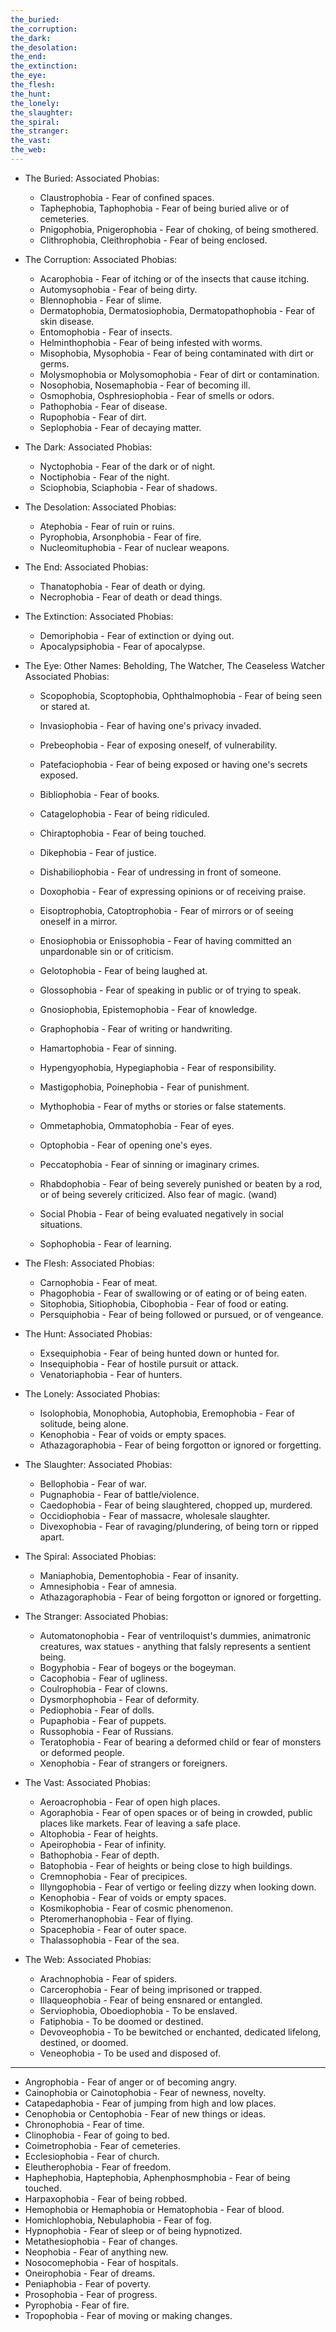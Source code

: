 ```yaml
---
the_buried: 
the_corruption: 
the_dark: 
the_desolation: 
the_end: 
the_extinction: 
the_eye: 
the_flesh: 
the_hunt: 
the_lonely: 
the_slaughter: 
the_spiral: 
the_stranger: 
the_vast: 
the_web: 
---
```


- The Buried: 
  Associated Phobias: 
  * Claustrophobia - Fear of confined spaces.
  * Taphephobia, Taphophobia - Fear of being buried alive or of cemeteries.
  * Pnigophobia, Pnigerophobia - Fear of choking, of being smothered.
  * Clithrophobia, Cleithrophobia - Fear of being enclosed.
  
- The Corruption: 
  Associated Phobias: 
  * Acarophobia - Fear of itching or of the insects that cause itching.
  * Automysophobia - Fear of being dirty.
  * Blennophobia - Fear of slime.
  * Dermatophobia, Dermatosiophobia, Dermatopathophobia - Fear of skin disease.
  * Entomophobia - Fear of insects.
  * Helminthophobia - Fear of being infested with worms.
  * Misophobia, Mysophobia - Fear of being contaminated with dirt or germs.
  * Molysmophobia or Molysomophobia - Fear of dirt or contamination.
  * Nosophobia, Nosemaphobia - Fear of becoming ill.
  * Osmophobia, Osphresiophobia - Fear of smells or odors.
  * Pathophobia - Fear of disease.
  * Rupophobia - Fear of dirt.
  * Seplophobia - Fear of decaying matter.

- The Dark: 
  Associated Phobias: 
  * Nyctophobia - Fear of the dark or of night.
  * Noctiphobia - Fear of the night.
  * Sciophobia, Sciaphobia - Fear of shadows.

- The Desolation: 
  Associated Phobias: 
  * Atephobia - Fear of ruin or ruins.
  * Pyrophobia, Arsonphobia - Fear of fire.
  * Nucleomituphobia - Fear of nuclear weapons.

- The End: 
  Associated Phobias: 
  * Thanatophobia - Fear of death or dying.
  * Necrophobia - Fear of death or dead things.

- The Extinction: 
  Associated Phobias: 
  * Demoriphobia - Fear of extinction or dying out.
  * Apocalypsiphobia - Fear of apocalypse.

- The Eye: 
  Other Names: Beholding, The Watcher, The Ceaseless Watcher
  Associated Phobias: 
  * Scopophobia, Scoptophobia, Ophthalmophobia - Fear of being seen or stared at.
  * Invasiophobia - Fear of having one's privacy invaded.
  * Prebeophobia - Fear of exposing oneself, of vulnerability.

  * Patefaciophobia - Fear of being exposed or having one's secrets exposed.

  * Bibliophobia - Fear of books.
  * Catagelophobia - Fear of being ridiculed.
  * Chiraptophobia - Fear of being touched.
  * Dikephobia - Fear of justice.
  * Dishabiliophobia - Fear of undressing in front of someone.
  * Doxophobia - Fear of expressing opinions or of receiving praise.
  * Eisoptrophobia, Catoptrophobia - Fear of mirrors or of seeing oneself in a mirror.
  * Enosiophobia or Enissophobia - Fear of having committed an unpardonable sin or of criticism.
  * Gelotophobia - Fear of being laughed at.
  * Glossophobia - Fear of speaking in public or of trying to speak.
  * Gnosiophobia, Epistemophobia - Fear of knowledge.
  * Graphophobia - Fear of writing or handwriting.
  * Hamartophobia - Fear of sinning.
  * Hypengyophobia, Hypegiaphobia - Fear of responsibility.
  * Mastigophobia, Poinephobia - Fear of punishment.
  * Mythophobia - Fear of myths or stories or false statements.
  * Ommetaphobia, Ommatophobia - Fear of eyes.
  * Optophobia - Fear of opening one's eyes.
  * Peccatophobia - Fear of sinning or imaginary crimes.
  * Rhabdophobia - Fear of being severely punished or beaten by a rod, or of being severely criticized. Also fear of magic. (wand)
  * Social Phobia - Fear of being evaluated negatively in social situations.
  * Sophophobia - Fear of learning.

- The Flesh: 
  Associated Phobias: 
  * Carnophobia - Fear of meat.
  * Phagophobia - Fear of swallowing or of eating or of being eaten.
  * Sitophobia, Sitiophobia, Cibophobia - Fear of food or eating.
  * Persquiphobia - Fear of being followed or pursued, or of vengeance.

- The Hunt: 
  Associated Phobias:
  * Exsequiphobia - Fear of being hunted down or hunted for.
  * Insequiphobia - Fear of hostile pursuit or attack.
  * Venatoriaphobia - Fear of hunters.

- The Lonely: 
  Associated Phobias: 
  * Isolophobia, Monophobia, Autophobia, Eremophobia - Fear of solitude, being alone.
  * Kenophobia - Fear of voids or empty spaces.
  * Athazagoraphobia - Fear of being forgotton or ignored or forgetting.

- The Slaughter: 
  Associated Phobias: 
  * Bellophobia - Fear of war.
  * Pugnaphobia - Fear of battle/violence.
  * Caedophobia - Fear of being slaughtered, chopped up, murdered.
  * Occidiophobia - Fear of massacre, wholesale slaughter.
  * Divexophobia - Fear of ravaging/plundering, of being torn or ripped apart.

- The Spiral: 
  Associated Phobias: 
  * Maniaphobia, Dementophobia - Fear of insanity.
  * Amnesiphobia - Fear of amnesia.
  *  Athazagoraphobia - Fear of being forgotton or ignored or forgetting.

- The Stranger: 
  Associated Phobias: 
  * Automatonophobia - Fear of ventriloquist's dummies, animatronic creatures, wax statues - anything that falsly represents a sentient being.
  * Bogyphobia - Fear of bogeys or the bogeyman.
  * Cacophobia - Fear of ugliness.
  * Coulrophobia - Fear of clowns.
  * Dysmorphophobia - Fear of deformity.
  * Pediophobia - Fear of dolls.
  * Pupaphobia - Fear of puppets.
  * Russophobia - Fear of Russians.
  * Teratophobia - Fear of bearing a deformed child or fear of monsters or deformed people.
  * Xenophobia - Fear of strangers or foreigners.

- The Vast: 
  Associated Phobias: 
  * Aeroacrophobia - Fear of open high places.
  * Agoraphobia - Fear of open spaces or of being in crowded, public places like markets. Fear of leaving a safe place.
  * Altophobia - Fear of heights.
  * Apeirophobia - Fear of infinity.
  * Bathophobia - Fear of depth.
  * Batophobia - Fear of heights or being close to high buildings.
  * Cremnophobia - Fear of precipices.
  * Illyngophobia - Fear of vertigo or feeling dizzy when looking down.
  * Kenophobia - Fear of voids or empty spaces.
  * Kosmikophobia - Fear of cosmic phenomenon.
  * Pteromerhanophobia - Fear of flying.
  * Spacephobia - Fear of outer space.
  * Thalassophobia - Fear of the sea.

- The Web: 
  Associated Phobias: 
  * Arachnophobia - Fear of spiders.
  * Carcerophobia - Fear of being imprisoned or trapped.
  * Illaqueophobia - Fear of being ensnared or entangled.
  * Serviophobia, Oboediophobia - To be enslaved.
  * Fatiphobia - To be doomed or destined.
  * Devoveophobia - To be bewitched or enchanted, dedicated lifelong, destined, or doomed.
  * Veneophobia - To be used and disposed of.

-----

* Angrophobia - Fear of anger or of becoming angry.
* Cainophobia or Cainotophobia - Fear of newness, novelty.
* Catapedaphobia - Fear of jumping from high and low places.
* Cenophobia or Centophobia - Fear of new things or ideas.
* Chronophobia - Fear of time.
* Clinophobia - Fear of going to bed.
* Coimetrophobia - Fear of cemeteries.
* Ecclesiophobia - Fear of church.
* Eleutherophobia - Fear of freedom.
* Haphephobia, Haptephobia, Aphenphosmphobia - Fear of being touched.
* Harpaxophobia - Fear of being robbed.
* Hemophobia or Hemaphobia or Hematophobia - Fear of blood.
* Homichlophobia, Nebulaphobia - Fear of fog.
* Hypnophobia - Fear of sleep or of being hypnotized.
* Metathesiophobia - Fear of changes.
* Neophobia - Fear of anything new.
* Nosocomephobia - Fear of hospitals.
* Oneirophobia - Fear of dreams.
* Peniaphobia - Fear of poverty.
* Prosophobia - Fear of progress.
* Pyrophobia - Fear of fire.
* Tropophobia - Fear of moving or making changes.